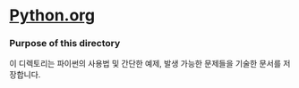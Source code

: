 # [Python.org](https://www.python.org/)
### Purpose of this directory  

이 디렉토리는 파이썬의 사용법 및 간단한 예제, 발생 가능한 문제들을 기술한 문서를 저장합니다.  